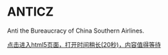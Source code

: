 # ANTICZ
Anti the Bureaucracy of China Southern Airlines.

<a href="https://keqinfeixie.github.io/anticz/homepage.html">点击进入html5页面，打开时间稍长(20秒)，内容值得等待</a>
